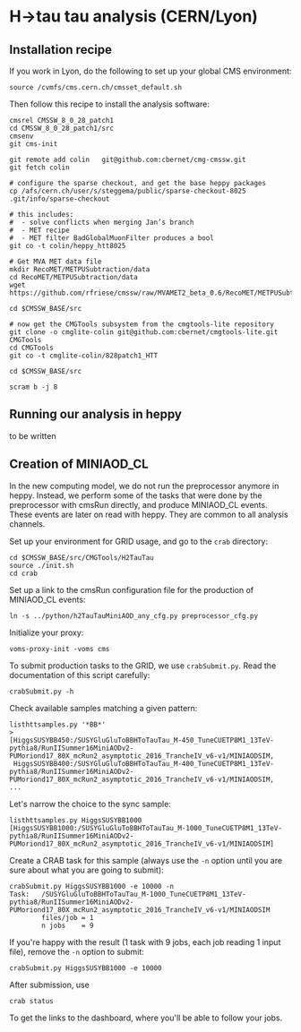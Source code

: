# H->tau tau analysis (CERN/Lyon)

## Installation recipe

If you work in Lyon, do the following to set up your global CMS environment:
```
source /cvmfs/cms.cern.ch/cmsset_default.sh
```

Then follow this recipe to install the analysis software: 

```
cmsrel CMSSW_8_0_28_patch1
cd CMSSW_8_0_28_patch1/src 
cmsenv
git cms-init

git remote add colin   git@github.com:cbernet/cmg-cmssw.git
git fetch colin

# configure the sparse checkout, and get the base heppy packages
cp /afs/cern.ch/user/s/steggema/public/sparse-checkout-8025 .git/info/sparse-checkout

# this includes: 
#  - solve conflicts when merging Jan’s branch
#  - MET recipe
#  - MET filter BadGlobalMuonFilter produces a bool  
git co -t colin/heppy_htt8025

# Get MVA MET data file
mkdir RecoMET/METPUSubtraction/data
cd RecoMET/METPUSubtraction/data
wget https://github.com/rfriese/cmssw/raw/MVAMET2_beta_0.6/RecoMET/METPUSubtraction/data/weightfile.root

cd $CMSSW_BASE/src

# now get the CMGTools subsystem from the cmgtools-lite repository
git clone -o cmglite-colin git@github.com:cbernet/cmgtools-lite.git CMGTools
cd CMGTools
git co -t cmglite-colin/828patch1_HTT

cd $CMSSW_BASE/src

scram b -j 8
```

## Running our analysis in heppy

to be written

## Creation of MINIAOD_CL 

In the new computing model, we do not run the preprocessor anymore in heppy. 
Instead, we perform some of the tasks that were done by the preprocessor with cmsRun directly, and produce MINIAOD_CL events. These events are later on read with heppy. They are common to all analysis channels. 

Set up your environment for GRID usage, and go to the `crab` directory: 

```
cd $CMSSW_BASE/src/CMGTools/H2TauTau
source ./init.sh
cd crab 
```

Set up a link to the cmsRun configuration file for the production of MINIAOD_CL events: 

```
ln -s ../python/h2TauTauMiniAOD_any_cfg.py preprocessor_cfg.py
```

Initialize your proxy:

```
voms-proxy-init -voms cms
```

To submit production tasks to the GRID, we use `crabSubmit.py`. Read the documentation of this script carefully:

```
crabSubmit.py -h 
```

Check available samples matching a given pattern: 

```
listhttsamples.py '*BB*'
>
[HiggsSUSYBB450:/SUSYGluGluToBBHToTauTau_M-450_TuneCUETP8M1_13TeV-pythia8/RunIISummer16MiniAODv2-PUMoriond17_80X_mcRun2_asymptotic_2016_TrancheIV_v6-v1/MINIAODSIM,
 HiggsSUSYBB400:/SUSYGluGluToBBHToTauTau_M-400_TuneCUETP8M1_13TeV-pythia8/RunIISummer16MiniAODv2-PUMoriond17_80X_mcRun2_asymptotic_2016_TrancheIV_v6-v1/MINIAODSIM,
... 
```

Let's narrow the choice to the sync sample: 

```
listhttsamples.py HiggsSUSYBB1000
[HiggsSUSYBB1000:/SUSYGluGluToBBHToTauTau_M-1000_TuneCUETP8M1_13TeV-pythia8/RunIISummer16MiniAODv2-PUMoriond17_80X_mcRun2_asymptotic_2016_TrancheIV_v6-v1/MINIAODSIM]
```

Create a CRAB task for this sample (always use the `-n` option until you are sure about what you are going to submit):

```
crabSubmit.py HiggsSUSYBB1000 -e 10000 -n 
Task:   /SUSYGluGluToBBHToTauTau_M-1000_TuneCUETP8M1_13TeV-pythia8/RunIISummer16MiniAODv2-PUMoriond17_80X_mcRun2_asymptotic_2016_TrancheIV_v6-v1/MINIAODSIM
        files/job = 1
        n jobs    = 9
```

If you're happy with the result (1 task with 9 jobs, each job reading 1 input file), remove the `-n` option to submit: 

```
crabSubmit.py HiggsSUSYBB1000 -e 10000  
```

After submission, use 

```
crab status 
```

To get the links to the dashboard, where you'll be able to follow your jobs.

